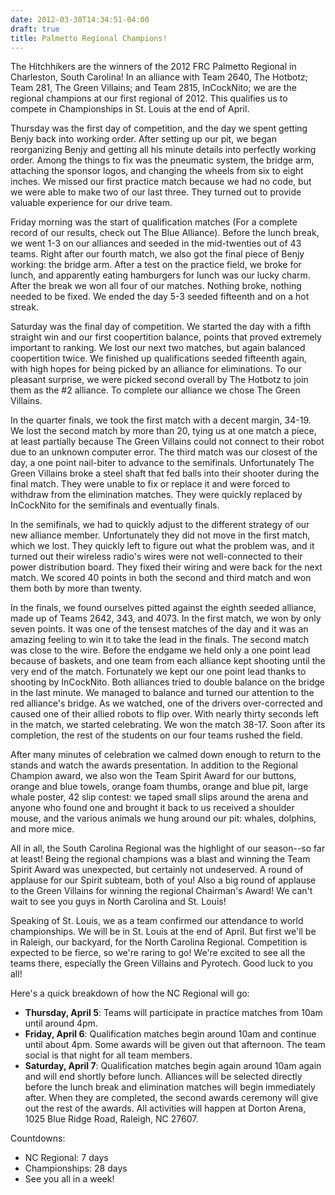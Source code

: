```yaml
---
date: 2012-03-30T14:34:51-04:00
draft: true
title: Palmetto Regional Champions!
---
```


The Hitchhikers are the winners of the 2012 FRC Palmetto Regional in Charleston,
South Carolina! In an alliance with Team 2640, The Hotbotz; Team 281, The Green
Villains; and Team 2815, InCockNito; we are the regional champions at our first
regional of 2012. This qualifies us to compete in Championships in St. Louis at
the end of April.

Thursday was the first day of competition, and the day we spent getting Benjy
back into working order. After setting up our pit, we began reorganizing Benjy
and getting all his minute details into perfectly working order. Among the
things to fix was the pneumatic system, the bridge arm, attaching the sponsor
logos, and changing the wheels from six to eight inches. We missed our first
practice match because we had no code, but we were able to make two of our last
three. They turned out to provide valuable experience for our drive team.

Friday morning was the start of qualification matches (For a complete record of
our results, check out The Blue Alliance). Before the lunch break, we went 1-3
on our alliances and seeded in the mid-twenties out of 43 teams. Right after our
fourth match, we also got the final piece of Benjy working: the bridge arm.
After a test on the practice field, we broke for lunch, and apparently eating
hamburgers for lunch was our lucky charm. After the break we won all four of our
matches. Nothing broke, nothing needed to be fixed. We ended the day 5-3 seeded
fifteenth and on a hot streak.

Saturday was the final day of competition. We started the day with a fifth
straight win and our first coopertition balance, points that proved extremely
important to ranking. We lost our next two matches, but again balanced
coopertition twice. We finished up qualifications seeded fifteenth again,
with high hopes for being picked by an alliance for eliminations. To our
pleasant surprise, we were picked second overall by The Hotbotz to join them as
the #2 alliance. To complete our alliance we chose The Green Villains.

In the quarter finals, we took the first match with a decent margin, 34-19. We
lost the second match by more than 20, tying us at one match a piece, at least
partially because The Green Villains could not connect to their robot due to an
unknown computer error. The third match was our closest of the day, a one point
nail-biter to advance to the semifinals. Unfortunately The Green Villains broke
a steel shaft that fed balls into their shooter during the final match. They
were unable to fix or replace it and were forced to withdraw from the
elimination matches. They were quickly replaced by InCockNito for the semifinals
and eventually finals.

In the semifinals, we had to quickly adjust to the different strategy of our new
alliance member. Unfortunately they did not move in the first match, which we
lost. They quickly left to figure out what the problem was, and it turned out
their wireless radio's wires were not well-connected to their power distribution
board. They fixed their wiring and were back for the next match. We scored 40
points in both the second and third match and won them both by more than twenty.

In the finals, we found ourselves pitted against the eighth seeded alliance,
made up of Teams 2642, 343, and 4073. In the first match, we won by only seven
points. It was one of the tensest matches of the day and it was an amazing
feeling to win it to take the lead in the finals. The second match was close to
the wire. Before the endgame we held only a one point lead because of baskets,
and one team from each alliance kept shooting until the very end of the match.
Fortunately we kept our one point lead thanks to shooting by InCockNito. Both
alliances tried to double balance on the bridge in the last minute. We managed
to balance and turned our attention to the red alliance's bridge. As we watched,
one of the drivers over-corrected and caused one of their allied robots to flip
over. With nearly thirty seconds left in the match, we started celebrating. We
won the match 38-17. Soon after its completion, the rest of the students on our
four teams rushed the field.

After many minutes of celebration we calmed down enough to return to the stands
and watch the awards presentation. In addition to the Regional Champion award,
we also won the Team Spirit Award for our buttons, orange and blue towels,
orange foam thumbs, orange and blue pit, large whale poster, 42 slip contest:
we taped small slips around the arena and anyone who found one and brought it
back to us received a shoulder mouse, and the various animals we hung around our
pit: whales, dolphins, and more mice.

All in all, the South Carolina Regional was the highlight of our season--so far
at least! Being the regional champions was a blast and winning the Team Spirit
Award was unexpected, but certainly not undeserved. A round of applause for our
Spirit subteam, both of you! Also a big round of applause to the Green Villains
for winning the regional Chairman's Award! We can't wait to see you guys in
North Carolina and St. Louis!

Speaking of St. Louis, we as a team confirmed our attendance to world
championships. We will be in St. Louis at the end of April. But first we'll be
in Raleigh, our backyard, for the North Carolina Regional. Competition is
expected to be fierce, so we're raring to go! We're excited to see all the teams
there, especially the Green Villains and Pyrotech. Good luck to you all!

Here's a quick breakdown of how the NC Regional will go:

+ **Thursday, April 5**: Teams will participate in practice matches from 10am
  until around 4pm.
+ **Friday, April 6**: Qualification matches begin around 10am and continue
  until about 4pm. Some awards will be given out that afternoon. The team social
  is that night for all team members.
+ **Saturday, April 7**: Qualification matches begin again around 10am again and
  will end shortly before lunch. Alliances will be selected directly before the
  lunch break and elimination matches will begin immediately after. When they are
  completed, the second awards ceremony will give out the rest of the awards.
  All activities will happen at Dorton Arena, 1025 Blue Ridge Road, Raleigh, NC
  27607.

Countdowns:

+ NC Regional: 7 days
+ Championships: 28 days
+ See you all in a week!
